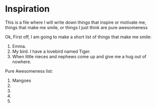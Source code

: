 # Inspiration
This is a file where I will write down things that inspire or motivate me, things that make me smile, or things I just think are pure awesomeness

Ok, First off, I am going to make a short list of things that make me smile:
1. Emma.
2. My bird. I have a lovebird named Tiger.
3. When little nieces and nephews come up and give me a hug out of nowhere.

Pure Awesomeness list:
1. Mangoes
2. 
3. 
4. 
5. 
